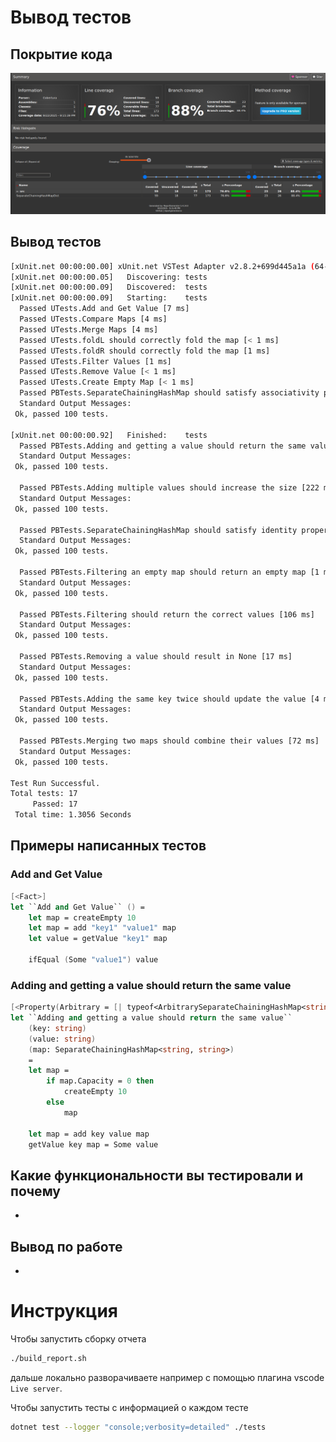 # Вывод тестов

## Покрытие кода

![покрытие кода тестами](images/report2.png)

## Вывод тестов

```bash
[xUnit.net 00:00:00.00] xUnit.net VSTest Adapter v2.8.2+699d445a1a (64-bit .NET 8.0.19)
[xUnit.net 00:00:00.05]   Discovering: tests
[xUnit.net 00:00:00.09]   Discovered:  tests
[xUnit.net 00:00:00.09]   Starting:    tests
  Passed UTests.Add and Get Value [7 ms]
  Passed UTests.Compare Maps [4 ms]
  Passed UTests.Merge Maps [4 ms]
  Passed UTests.foldL should correctly fold the map [< 1 ms]
  Passed UTests.foldR should correctly fold the map [1 ms]
  Passed UTests.Filter Values [1 ms]
  Passed UTests.Remove Value [< 1 ms]
  Passed UTests.Create Empty Map [< 1 ms]
  Passed PBTests.SeparateChainingHashMap should satisfy associativity property [170 ms]
  Standard Output Messages:
 Ok, passed 100 tests.

[xUnit.net 00:00:00.92]   Finished:    tests
  Passed PBTests.Adding and getting a value should return the same value [37 ms]
  Standard Output Messages:
 Ok, passed 100 tests.

  Passed PBTests.Adding multiple values should increase the size [222 ms]
  Standard Output Messages:
 Ok, passed 100 tests.

  Passed PBTests.SeparateChainingHashMap should satisfy identity property [119 ms]
  Standard Output Messages:
 Ok, passed 100 tests.

  Passed PBTests.Filtering an empty map should return an empty map [1 ms]
  Standard Output Messages:
 Ok, passed 100 tests.

  Passed PBTests.Filtering should return the correct values [106 ms]
  Standard Output Messages:
 Ok, passed 100 tests.

  Passed PBTests.Removing a value should result in None [17 ms]
  Standard Output Messages:
 Ok, passed 100 tests.

  Passed PBTests.Adding the same key twice should update the value [4 ms]
  Standard Output Messages:
 Ok, passed 100 tests.

  Passed PBTests.Merging two maps should combine their values [72 ms]
  Standard Output Messages:
 Ok, passed 100 tests.

Test Run Successful.
Total tests: 17
     Passed: 17
 Total time: 1.3056 Seconds
```

## Примеры написанных тестов

### Add and Get Value

```fs
[<Fact>]
let ``Add and Get Value`` () =
    let map = createEmpty 10
    let map = add "key1" "value1" map
    let value = getValue "key1" map

    ifEqual (Some "value1") value
```

### Adding and getting a value should return the same value

```fs
[<Property(Arbitrary = [| typeof<ArbitrarySeparateChainingHashMap<string, string>> |])>]
let ``Adding and getting a value should return the same value``
    (key: string)
    (value: string)
    (map: SeparateChainingHashMap<string, string>)
    =
    let map =
        if map.Capacity = 0 then
            createEmpty 10
        else
            map

    let map = add key value map
    getValue key map = Some value
```

## Какие функциональности вы тестировали и почему

-

## Вывод по работе

-

# Инструкция

Чтобы запустить сборку отчета
```bash
./build_report.sh
```
дальше локально разворачиваете например с помощью плагина vscode `Live server`.

Чтобы запустить тесты с информацией о каждом тесте
```bash
dotnet test --logger "console;verbosity=detailed" ./tests
```
